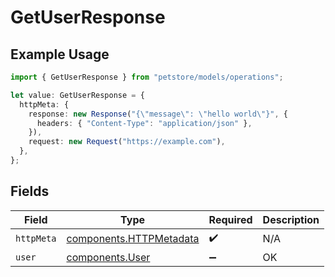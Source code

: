 # GetUserResponse

## Example Usage

```typescript
import { GetUserResponse } from "petstore/models/operations";

let value: GetUserResponse = {
  httpMeta: {
    response: new Response("{\"message\": \"hello world\"}", {
      headers: { "Content-Type": "application/json" },
    }),
    request: new Request("https://example.com"),
  },
};
```

## Fields

| Field                                                              | Type                                                               | Required                                                           | Description                                                        |
| ------------------------------------------------------------------ | ------------------------------------------------------------------ | ------------------------------------------------------------------ | ------------------------------------------------------------------ |
| `httpMeta`                                                         | [components.HTTPMetadata](../../models/components/httpmetadata.md) | :heavy_check_mark:                                                 | N/A                                                                |
| `user`                                                             | [components.User](../../models/components/user.md)                 | :heavy_minus_sign:                                                 | OK                                                                 |